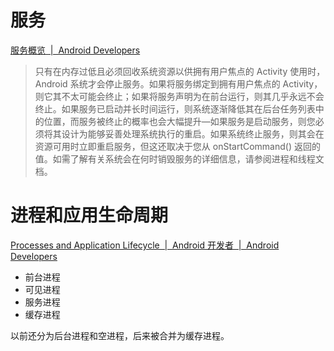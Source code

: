 # 服务
[服务概览  |  Android Developers](https://developer.android.google.cn/guide/components/services)

> 只有在内存过低且必须回收系统资源以供拥有用户焦点的 Activity 使用时，Android 系统才会停止服务。如果将服务绑定到拥有用户焦点的 Activity，则它其不太可能会终止；如果将服务声明为在前台运行，则其几乎永远不会终止。如果服务已启动并长时间运行，则系统逐渐降低其在后台任务列表中的位置，而服务被终止的概率也会大幅提升—如果服务是启动服务，则您必须将其设计为能够妥善处理系统执行的重启。如果系统终止服务，则其会在资源可用时立即重启服务，但这还取决于您从 onStartCommand() 返回的值。如需了解有关系统会在何时销毁服务的详细信息，请参阅进程和线程文档。

# 进程和应用生命周期
[Processes and Application Lifecycle  |  Android 开发者  |  Android Developers](https://developer.android.google.cn/guide/components/activities/process-lifecycle)

* 前台进程
* 可见进程
* 服务进程
* 缓存进程

以前还分为后台进程和空进程，后来被合并为缓存进程。

